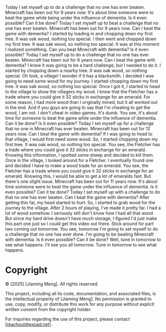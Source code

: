 Today I set myself up to do a challenge that no one has ever beaten. Minecraft has been out for 9 years now. It's about time someone were to beat the game while being under the influence of dementia. Is it even possible? Can it be done? Today I set myself up to beat a challenge that no one has ever beaten. Minecraft has been out for 9 years now. Can I beat the game with dementia? I started by loading in and chopping down my first tree. It was oak wood, nothing too special. I then went and chopped down my first tree. It was oak wood, so nothing too special. It was at this moment I realized something. Can you beat Minecraft with dementia? Is it even possible? Today I set myself up to do a challenge that no one has ever beaten. Minecraft has been out for 6 years now. Can I beat the game with dementia? I knew it was going to be a hard challenge, but I needed to do it. I started by chopping down a nearby tree. It was oak wood, so nothing special. Oh look, a village! I wonder if it has a blacksmith. I decided I was going to need some wood for my journey. I started chopping down my first tree. It was oak wood, so nothing too special. Once I got it, I started to head to the village to show the villagers my wood. I knew that the Fletcher has a trade where you could give it 32 sticks in exchange for an emerald. For some reason, I had more wood than I originally mined, but it all worked out in the end. And if you guys are going to say that I'm cheating to get the wood, I am not. I don't cheat in video games. It's dumb. You see, it's about time for someone to beat the game while under the influence of dementia. Can it be done? Is it even possible? Today I set myself up for a challenge that no one in Minecraft has ever beaten. Minecraft has been out for 12 years now. Can I beat the game with dementia? If I was going to head to that village, I would first need some wood. So, I started chopping down my first tree. It was oak wood, so nothing too special. You see, the Fletcher has a trade where you could give it 32 sticks in exchange for an emerald. Knowing this information, I spotted some sheep and decided to kill them. Once in the village, I looked around for a Fletcher. I eventually found one and decided I have to make a wood trade for an emerald. You see, the Fletcher has a trade where you could give it 32 sticks in exchange for an emerald. Knowing this, I would be able to get a lot of emeralds fast. But there's one slight issue. Minecraft has been out for 11 years now. It's about time someone were to beat the game under the influence of dementia. Is it even possible? Can it be done? Today I set myself up with a challenge to do that no one has ever beaten. Can I beat the game with dementia? After getting this far, my head started to hurt. So, I started to grab wood for the journey to the village. After 2 hours of playing, I've made it pretty far. I had a lot of wood somehow. I seriously still don't know how I had all that wood. But since my hard drive doesn't have much storage, I figured I'd just make this part one just so I could get this video out there. Stick around for part two coming out tomorrow. You see, tomorrow I'm going to set myself to do a challenge that no one has ever done. I'm going to be beating Minecraft with dementia. Is it even possible? Can it be done? Well, tune in tomorrow to see what happens. I'll see you all tomorrow. Tune in tomorrow to see what happens. 

# Copyright


© [2025] [Jiaming Meng]. All rights reserved.

This project, including all its code, documentation, and associated files, is the intellectual property of [Jiaming Meng]. No permission is granted to use, copy, modify, or distribute this work for any purpose without explicit written consent from the copyright holder.

For inquiries regarding the use of this project, please contact [reachout@exoad.net].
